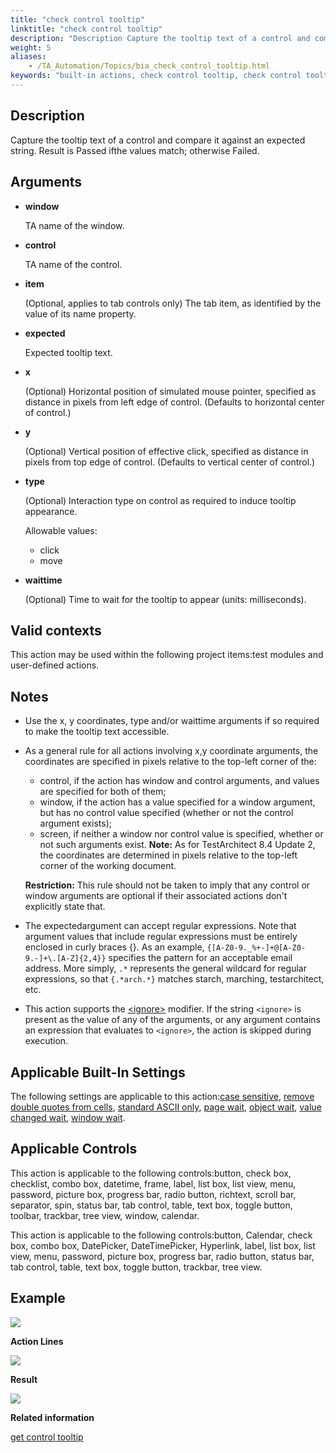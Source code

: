 ```yaml
--- 
title: "check control tooltip"
linktitle: "check control tooltip"
description: "Description Capture the tooltip text of a control and compare it against an expected string. Result is Passed if the values match ; otherwise Failed . Arguments window TA name of the window. control ..."
weight: 5
aliases: 
    - /TA_Automation/Topics/bia_check_control_tooltip.html
keywords: "built-in actions, check control tooltip, check control tooltip (action), check control tooltip, check control tooltip against expected string, check if control tooltip matches expected string, check whether control tooltip matches expected string"
---
```


## Description

Capture the tooltip text of a control and compare it against an expected string. Result is Passed ifthe values match; otherwise Failed.

## Arguments

-   **window**

    TA name of the window.

-   **control**

    TA name of the control.

-   **item**

    \(Optional, applies to tab controls only\) The tab item, as identified by the value of its name property.

-   **expected**

    Expected tooltip text.

-   **x**

    \(Optional\) Horizontal position of simulated mouse pointer, specified as distance in pixels from left edge of control. \(Defaults to horizontal center of control.\)

-   **y**

    \(Optional\) Vertical position of effective click, specified as distance in pixels from top edge of control. \(Defaults to vertical center of control.\)

-   **type**

    \(Optional\) Interaction type on control as required to induce tooltip appearance.

    Allowable values:

    -   click
    -   move
-   **waittime**

    \(Optional\) Time to wait for the tooltip to appear \(units: milliseconds\).


## Valid contexts

This action may be used within the following project items:test modules and user-defined actions.

## Notes

-   Use the x, y coordinates, type and/or waittime arguments if so required to make the tooltip text accessible.
-   As a general rule for all actions involving x,y coordinate arguments, the coordinates are specified in pixels relative to the top-left corner of the:

    -   control, if the action has window and control arguments, and values are specified for both of them;
    -   window, if the action has a value specified for a window argument, but has no control value specified \(whether or not the control argument exists\);
    -   screen, if neither a window nor control value is specified, whether or not such arguments exist.
    **Note:** As for TestArchitect 8.4 Update 2, the coordinates are determined in pixels relative to the top-left corner of the working document.

    **Restriction:** This rule should not be taken to imply that any control or window arguments are optional if their associated actions don't explicitly state that.

-   The expectedargument can accept regular expressions. Note that argument values that include regular expressions must be entirely enclosed in curly braces \{\}. As an example, `{[A-Z0-9._%+-]+@[A-Z0-9.-]+\.[A-Z]{2,4}}` specifies the pattern for an acceptable email address. More simply, `.*` represents the general wildcard for regular expressions, so that `{.*arch.*}` matches starch, marching, testarchitect, etc.
-   This action supports the [<ignore\>](/reuse/../TA_Automation/Topics/Ignoring_action.html) modifier. If the string `<ignore>` is present as the value of any of the arguments, or any argument contains an expression that evaluates to `<ignore>`, the action is skipped during execution.

## Applicable Built-In Settings

The following settings are applicable to this action:[case sensitive](/TA_Automation/Topics/bis_case_sensitive.html), [remove double quotes from cells](/TA_Automation/Topics/bis_remove_double_quotes_from_cells.html), [standard ASCII only](/TA_Automation/Topics/bis_standard_ASCII_only.html), [page wait](/TA_Automation/Topics/bis_page_wait.html), [object wait](/TA_Automation/Topics/bis_object_wait.html), [value changed wait](/TA_Automation/Topics/bis_value_changed_wait.html), [window wait](/TA_Automation/Topics/bis_window_wait.html).

## Applicable Controls

This action is applicable to the following controls:button, check box, checklist, combo box, datetime, frame, label, list box, list view, menu, password, picture box, progress bar, radio button, richtext, scroll bar, separator, spin, status bar, tab control, table, text box, toggle button, toolbar, trackbar, tree view, window, calendar.

This action is applicable to the following controls:button, Calendar, check box, combo box, DatePicker, DateTimePicker, Hyperlink, label, list box, list view, menu, password, picture box, progress bar, radio button, status bar, tab control, table, text box, toggle button, trackbar, tree view.

## Example

![](/images/TA_Automation/Images/bia_check_control_tooltip_aut.png)

**Action Lines**

![](/images/TA_Automation/Images/bia_check_control_tooltip_pgm.png)

**Result**

![](/images/TA_Automation/Images/bia_check_control_tooltip_res.png)




**Related information**  


[get control tooltip](/TA_Automation/Topics/bia_get_control_tooltip.html)

